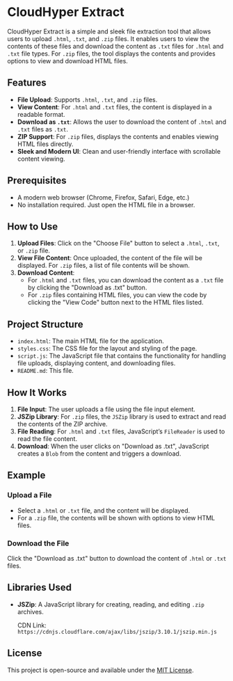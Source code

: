 # CloudHyper Extract

CloudHyper Extract is a simple and sleek file extraction tool that allows users to upload `.html`, `.txt`, and `.zip` files. It enables users to view the contents of these files and download the content as `.txt` files for `.html` and `.txt` file types. For `.zip` files, the tool displays the contents and provides options to view and download HTML files.

## Features

- **File Upload**: Supports `.html`, `.txt`, and `.zip` files.
- **View Content**: For `.html` and `.txt` files, the content is displayed in a readable format.
- **Download as `.txt`**: Allows the user to download the content of `.html` and `.txt` files as `.txt`.
- **ZIP Support**: For `.zip` files, displays the contents and enables viewing HTML files directly.
- **Sleek and Modern UI**: Clean and user-friendly interface with scrollable content viewing.

## Prerequisites

- A modern web browser (Chrome, Firefox, Safari, Edge, etc.)
- No installation required. Just open the HTML file in a browser.

## How to Use

1. **Upload Files**: Click on the "Choose File" button to select a `.html`, `.txt`, or `.zip` file.
2. **View File Content**: Once uploaded, the content of the file will be displayed. For `.zip` files, a list of file contents will be shown.
3. **Download Content**: 
   - For `.html` and `.txt` files, you can download the content as a `.txt` file by clicking the "Download as .txt" button.
   - For `.zip` files containing HTML files, you can view the code by clicking the "View Code" button next to the HTML files listed.

## Project Structure

- `index.html`: The main HTML file for the application.
- `styles.css`: The CSS file for the layout and styling of the page.
- `script.js`: The JavaScript file that contains the functionality for handling file uploads, displaying content, and downloading files.
- `README.md`: This file.

## How It Works

1. **File Input**: The user uploads a file using the file input element.
2. **JSZip Library**: For `.zip` files, the `JSZip` library is used to extract and read the contents of the ZIP archive.
3. **File Reading**: For `.html` and `.txt` files, JavaScript’s `FileReader` is used to read the file content.
4. **Download**: When the user clicks on "Download as .txt", JavaScript creates a `Blob` from the content and triggers a download.

## Example

### Upload a File

- Select a `.html` or `.txt` file, and the content will be displayed.
- For a `.zip` file, the contents will be shown with options to view HTML files.

### Download the File

Click the "Download as .txt" button to download the content of `.html` or `.txt` files.

## Libraries Used

- **JSZip**: A JavaScript library for creating, reading, and editing `.zip` archives.

  CDN Link: `https://cdnjs.cloudflare.com/ajax/libs/jszip/3.10.1/jszip.min.js`

## License

This project is open-source and available under the [MIT License](LICENSE).
